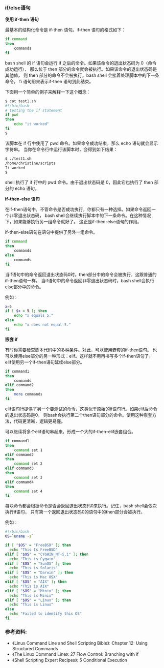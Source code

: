 ### if/else语句

**使用 if-then 语句**

最基本的结构化命令是 if-then 语句。if-then 语句的格式如下：

```bash
if command
then
    commands
fi
```

bash shell 的 if 语句会运行 if 之后的命令。如果该命令的退出状态码为 0（命令成功运行），
那么位于 then 部分的命令就会被执行。如果该命令的退出状态码是其他值，
则 then 部分的命令不会被执行，bash shell 会接着处理脚本中的下一条命令。
fi 语句用来表示if-then 语句到此结束。

下面用一个简单的例子来解释一下这个概念：

```bash
$ cat test1.sh
#!/bin/bash
# testing the if statement
if pwd
then
    echo "it worked"
fi
$
```

该脚本在 if 行中使用了 pwd 命令。如果命令成功结束，那么 echo 语句就会显示字符串。
当你在命令行中运行该脚本时，会得到如下结果：

```bash
$ ./test1.sh
/home/christine/scripts
It worked
$
```
shell 执行了 if 行中的 pwd 命令。由于退出状态码是 0，因此它也执行了 then 部分的 echo 语句。


**if-then-else 语句**

在if-then语句中，不管命令是否成功执行，你都只有一种选择。如果命令返回一个非零退出状态码，
bash shell会继续执行脚本中的下一条命令。在这种情况下，如果能够执行另一组命令就好了。
这正是if-then-else语句的作用。

if-then-else语句在语句中提供了另外一组命令。

```bash
if command
then
    commands
else
    commands
fi
```

当if语句中的命令返回退出状态码0时，then部分中的命令会被执行，这跟普通的if-then语句一样。
当if语句中的命令返回非零退出状态码时，bash shell会执行else部分中的命令。

例如：

```bash
x=5
if [ $x = 5 ]; then
    echo "x equals 5."
else
    echo "x does not equal 5."
fi
```

**嵌套 if**

有时你需要检查脚本代码中的多种条件。对此，可以使用嵌套的if-then语句。
也可以使用else部分的另一种形式：elif。这样就不用再书写多个if-then语句了。
elif使用另一个if-then语句延续else部分。

```bash
if command1
then
    commands
elif command2
then
    more commands
fi
```

elif语句行提供了另一个要测试的命令，这类似于原始的if语句行。如果elif后命令的退出状态码是0，
则bash会执行第二个then语句部分的命令。使用这种嵌套方法，代码更清晰，逻辑更易懂。

可以继续将多个elif语句串起来，形成一个大的if-then-elif嵌套组合。

```bash
if command1
then
    command set 1
elif command2
then
    command set 2
elif command3
then
    command set 3
elif command4
then
    command set 4
fi
```

每块命令都会根据命令是否会返回退出状态码0来执行。记住，bash shell会依次执行if语句，
只有第一个返回退出状态码0的语句中的then部分会被执行。

例如：

```bash
#!/bin/bash
OS=`uname -s`

if [ "$OS" = "FreeBSD" ]; then
  echo "This Is FreeBSD"
elif [ "$OS" = "CYGWIN_NT-5.1" ]; then
  echo "This is Cygwin"
elif [ "$OS" = "SunOS" ]; then
  echo "This is Solaris"
elif [ "$OS" = "Darwin" ]; then
  echo "This is Mac OSX"
elif [ "$OS" = "AIX" ]; then
  echo "This is AIX"
elif [ "$OS" = "Minix" ]; then
  echo "This is Minix"
elif [ "$OS" = "Linux" ]; then
  echo "This is Linux"
else
  echo "Failed to identify this OS"
fi
```

### 参考资料:
- 《Linux Command Line and Shell Scripting Bible》: Chapter 12: Using Structured Commands
- 《The Linux Command Line》: 27 Flow Control: Branching with if
- 《Shell Scripting Expert Recipes》: 5 Conditional Execution


